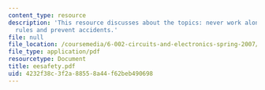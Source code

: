 ```yaml
---
content_type: resource
description: 'This resource discusses about the topics: never work alone, voltage
  rules and prevent accidents.'
file: null
file_location: /coursemedia/6-002-circuits-and-electronics-spring-2007/4232f38c3f2a88558a44f62beb490698_eesafety.pdf
file_type: application/pdf
resourcetype: Document
title: eesafety.pdf
uid: 4232f38c-3f2a-8855-8a44-f62beb490698
---
```

